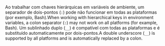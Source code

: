 <span data-ttu-id="f20f4-101">Ao trabalhar com chaves hierárquicas em variáveis ​​de ambiente, um separador de dois-pontos (`:`) pode não funcionar em todas as plataformas (por exemplo, Bash).</span><span class="sxs-lookup"><span data-stu-id="f20f4-101">When working with hierarchical keys in environment variables, a colon separator (`:`) may not work on all platforms (for example, Bash).</span></span> <span data-ttu-id="f20f4-102">Um sublinhado duplo (`__`) é compatível com todas as plataformas e é substituído automaticamente por dois-pontos.</span><span class="sxs-lookup"><span data-stu-id="f20f4-102">A double underscore (`__`) is supported by all platforms and is automatically replaced by a colon.</span></span>
